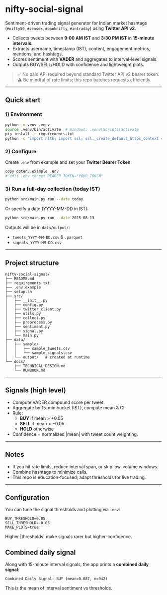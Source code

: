 # nifty-social-signal

Sentiment-driven trading signal generator for Indian market hashtags (`#nifty50`, `#sensex`, `#banknifty`, `#intraday`) using **Twitter API v2**.

- Collects tweets between **9:00 AM IST** and **3:30 PM IST** in **15-minute intervals**.
- Extracts username, timestamp (IST), content, engagement metrics, mentions, and hashtags.
- Scores sentiment with **VADER** and aggregates to interval-level signals.
- Outputs BUY/SELL/HOLD with confidence and lightweight plots.

> ✅ No paid API required beyond standard Twitter API v2 bearer token.  
> ⚠️ Be mindful of rate limits; this repo batches requests efficiently.

---

## Quick start

### 1) Environment

```bash
python -m venv .venv
source .venv/bin/activate  # Windows: .venv\Scripts\activate
pip install -r requirements.txt
python -c "import nltk; import ssl; ssl._create_default_https_context = ssl._create_unverified_context; import nltk; nltk.download('vader_lexicon')"
```

### 2) Configure
Create `.env` from example and set your **Twitter Bearer Token**:
```bash
copy dotenv.example .env
# edit .env to set BEARER_TOKEN="YOUR_TOKEN"
```

### 3) Run a full-day collection (today IST)
```bash
python src/main.py run --date today
```

Or specify a date (YYYY-MM-DD in IST):
```bash
python src/main.py run --date 2025-08-13
```

Outputs will be in `data/output/`:
- `tweets_YYYY-MM-DD.csv` & `.parquet`
- `signals_YYYY-MM-DD.csv`

---

## Project structure

```
nifty-social-signal/
├── README.md
├── requirements.txt
├── .env.example
├── setup.sh
├── src/
│   ├── __init__.py
│   ├── config.py
│   ├── twitter_client.py
│   ├── utils.py
│   ├── collect.py
│   ├── preprocess.py
│   ├── sentiment.py
│   ├── signal.py
│   └── main.py
├── data/
│   ├── sample/
│   │   ├── sample_tweets.csv
│   │   └── sample_signals.csv
│   └── output/   # created at runtime
└── docs/
    ├── TECHNICAL_DESIGN.md
    └── RUNBOOK.md
```

---

## Signals (high level)

- Compute VADER compound score per tweet.
- Aggregate by 15-min bucket (IST), compute mean & CI.
- Rule:
  - **BUY** if mean > +0.05
  - **SELL** if mean < −0.05
  - **HOLD** otherwise
- Confidence = normalized |mean| with tweet count weighting.

---

## Notes

- If you hit rate limits, reduce interval span, or skip low-volume windows.
- Combine hashtags to minimize calls.
- This repo is education-focused; adapt thresholds for live trading.


---

## Configuration

You can tune the signal thresholds and plotting via `.env`:

```env
BUY_THRESHOLD=0.05
SELL_THRESHOLD=-0.05
MAKE_PLOTS=true
```

Higher |thresholds| make signals rarer but higher-confidence.

## Combined daily signal

Along with 15-minute interval signals, the app prints a **combined daily signal**:
```
Combined Daily Signal: BUY (mean=0.087, n=942)
```
This is the mean of interval sentiment vs thresholds.

